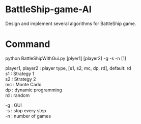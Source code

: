 # BattleShip-game-AI

Design and implement several algorithms for BattleShip game.  

# Command
python BattleShipWithGui.py [plyer1] [player2] -g -s -n [1]  

player1, player2 : player type, [s1, s2, mc, dp, rd], default: rd  
    s1 : Strategy 1  
    s2 : Strategy 2  
    mc : Monte Carlo  
    dp : dynamic programming  
    rd : random  

-g : GUI  
-s : stop every step  
-n : number of games  
    
 